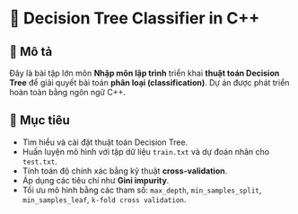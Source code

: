# 🚀 Decision Tree Classifier in C++

## 📌 Mô tả
Đây là bài tập lớn môn **Nhập môn lập trình** triển khai **thuật toán Decision Tree** để giải quyết bài toán **phân loại (classification)**. Dự án được phát triển hoàn toàn bằng ngôn ngữ C++.

## 🎯 Mục tiêu
- Tìm hiểu và cài đặt thuật toán Decision Tree.
- Huấn luyện mô hình với tập dữ liệu `train.txt` và dự đoán nhãn cho `test.txt`.
- Tính toán độ chính xác bằng kỹ thuật **cross-validation**.
- Áp dụng các tiêu chí như **Gini impurity**.
- Tối ưu mô hình bằng các tham số: `max_depth`, `min_samples_split`, `min_samples_leaf`, `k-fold cross validation`.
